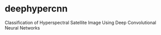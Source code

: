 # deephypercnn
Classification of Hyperspectral Satellite Image Using Deep Convolutional Neural Networks
